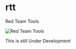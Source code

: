 # rtt
Red Team Tools

![Red Team Tools](https://encrypted-tbn0.gstatic.com/images?q=tbn:ANd9GcRo7bIKUbMnv8vf8UZj6VjEDPiXyQ3ggfFVfw&usqp=CAU "Red Team Tools")

This is still Under Development

